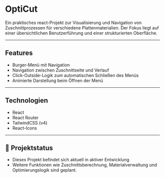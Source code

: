 # OptiCut

Ein praktisches react-Projekt zur Visualisierung und Navigation von Zuschnittprozessen für verschiedene Plattenmaterialien.
Der Fokus liegt auf einer übersichtlichen Benutzerführung und einer strukturierten Oberfläche.

---

## Features

- Burger-Menü mit Navigation
- Navigation zwischen Zuschnittseite und Verlauf
- Click-Outside-Logik zum automatischen Schließen des Menüs
- Animierte Darstellung beim Öffnen der Menü

---

## Technologien

- React
- React Router
- TailwindCSS (v4)
- React-Icons

---

## 🚧 Projektstatus

- Dieses Projekt befindet sich aktuell in aktiver Entwicklung
- Weitere Funktionen wie Zuschnittsberechnung, Materialverwaltung und Optimierungslogik sind geplant.
